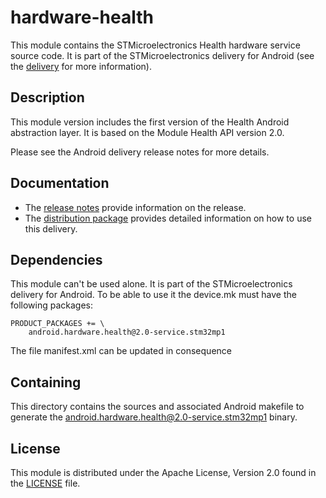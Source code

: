 # hardware-health #

This module contains the STMicroelectronics Health hardware service source code.
It is part of the STMicroelectronics delivery for Android (see the [delivery][] for more information).

[delivery]: https://wiki.st.com/stm32mpu/wiki/STM32MP15_distribution_for_Android_release_note_-_v1.1.0

## Description ##

This module version includes the first version of the Health Android abstraction layer.
It is based on the Module Health API version 2.0.

Please see the Android delivery release notes for more details.

## Documentation ##

* The [release notes][] provide information on the release.
* The [distribution package][] provides detailed information on how to use this delivery.

[release notes]: https://wiki.st.com/stm32mpu/wiki/STM32MP15_distribution_for_Android_release_note_-_v1.1.0
[distribution package]: https://wiki.st.com/stm32mpu/wiki/STM32MP1_Distribution_Package_for_Android

## Dependencies ##

This module can't be used alone. It is part of the STMicroelectronics delivery for Android.
To be able to use it the device.mk must have the following packages:
```
PRODUCT_PACKAGES += \
    android.hardware.health@2.0-service.stm32mp1
```
The file manifest.xml can be updated in consequence

## Containing ##

This directory contains the sources and associated Android makefile to generate the android.hardware.health@2.0-service.stm32mp1 binary.

## License ##

This module is distributed under the Apache License, Version 2.0 found in the [LICENSE](./LICENSE) file.
